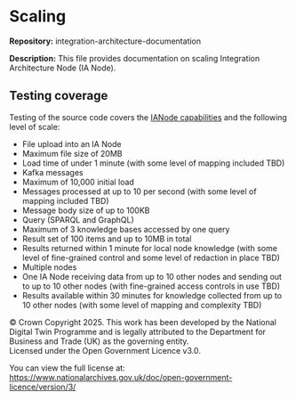 # Scaling

**Repository:** integration-architecture-documentation 

**Description:** This file provides documentation on scaling Integration Architecture Node (IA Node). 

<!-- SPDX-License-Identifier: OGL-UK-3.0 -->

## Testing coverage
Testing of the source code covers the [IANode capabilities](IANode/IANode.md#capabilities) and the following level of scale:

* File upload into an IA Node
* Maximum file size of 20MB
* Load time of under 1 minute (with some level of mapping included TBD)
* Kafka messages
* Maximum of 10,000 initial load
* Messages processed at up to 10 per second (with some level of mapping included TBD)
* Message body size of up to 100KB
* Query (SPARQL and GraphQL)
* Maximum of 3 knowledge bases accessed by one query
* Result set of 100 items and up to 10MB in total
* Results returned within 1 minute for local node knowledge (with some level of fine-grained control and some level of redaction in place TBD)
* Multiple nodes
* One IA Node receiving data from up to 10 other nodes and sending out to up to 10 other nodes (with fine-grained access controls in use TBD)
* Results available within 30 minutes for knowledge collected from up to 10 other nodes (with some level of mapping and complexity TBD)

© Crown Copyright 2025. This work has been developed by the National Digital Twin Programme and is legally attributed to the Department for Business and Trade (UK) as the governing entity.  
Licensed under the Open Government Licence v3.0.  

You can view the full license at:  
https://www.nationalarchives.gov.uk/doc/open-government-licence/version/3/

